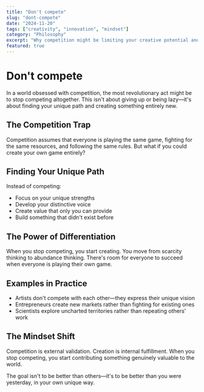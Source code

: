 ```yaml
---
title: "Don't compete"
slug: "dont-compete"
date: "2024-11-20"
tags: ["creativity", "innovation", "mindset"]
category: "Philosophy"
excerpt: "Why competition might be limiting your creative potential and how to find your unique path."
featured: true
---
```


# Don't compete

In a world obsessed with competition, the most revolutionary act might be to stop competing altogether. This isn't about giving up or being lazy—it's about finding your unique path and creating something entirely new.

## The Competition Trap

Competition assumes that everyone is playing the same game, fighting for the same resources, and following the same rules. But what if you could create your own game entirely?

## Finding Your Unique Path

Instead of competing:
- Focus on your unique strengths
- Develop your distinctive voice
- Create value that only you can provide
- Build something that didn't exist before

## The Power of Differentiation

When you stop competing, you start creating. You move from scarcity thinking to abundance thinking. There's room for everyone to succeed when everyone is playing their own game.

## Examples in Practice

- Artists don't compete with each other—they express their unique vision
- Entrepreneurs create new markets rather than fighting for existing ones
- Scientists explore uncharted territories rather than repeating others' work

## The Mindset Shift

Competition is external validation. Creation is internal fulfillment. When you stop competing, you start contributing something genuinely valuable to the world.

The goal isn't to be better than others—it's to be better than you were yesterday, in your own unique way.